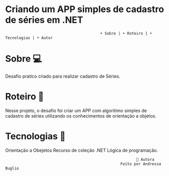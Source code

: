 # Criando um APP simples de cadastro de séries em .NET

                                              • Sobre | • Roteiro | • Tecnologias | • Autor

 # Sobre 💻
Desafio pratico criado para realizar cadastro de Séries.

# Roteiro 📝
Nesse projeto, o desafio foi criar um APP com algoritimo simples de cadastro de séries utilizando os conhecimentos de orientação a objetos.

# Tecnologias 🔨
 Orientação a Obejetos  Recurso de coleção  .NET  Lógica de programação.

                                                              👧 Autora
                                                       Feito por Andressa Buglio
